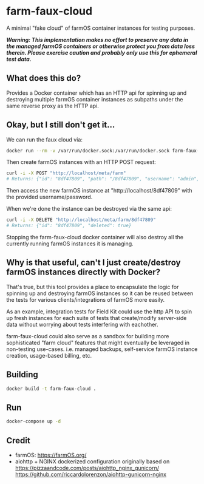 # farm-faux-cloud

A minimal "fake cloud" of farmOS container instances for testing purposes.

***Warning: This implementation makes no effort to preserve any data in the managed farmOS containers or otherwise protect you from data loss therein. Please exercise caution and probably only use this for ephemeral test data.***

## What does this do?

Provides a Docker container which has an HTTP api for spinning up and destroying multiple farmOS container instances as subpaths under the same reverse proxy as the HTTP api.

## Okay, but I still don't get it...

We can run the faux cloud via:

```sh
docker run --rm -v /var/run/docker.sock:/var/run/docker.sock farm-faux-cloud:latest
```

Then create farmOS instances with an HTTP POST request:

```sh
curl -i -X POST "http://localhost/meta/farm"
# Returns: {"id": "8df47809", "path": "/8df47809", "username": "admin", "password": "57ab8e1f"}
```

Then access the new farmOS instance at "http://localhost/8df47809" with the provided username/password.

When we're done the instance can be destroyed via the same api:

```sh
curl -i -X DELETE "http://localhost/meta/farm/8df47809"
# Returns: {"id": "8df47809", "deleted": true}
```

Stopping the farm-faux-cloud docker container will also destroy all the currently running farmOS instances it is managing.

## Why is that useful, can't I just create/destroy farmOS instances directly with Docker?

That's true, but this tool provides a place to encapsulate the logic for spinning up and destroying farmOS instances so it can be reused between the tests for various clients/integrations of farmOS
more easily.

As an example, integration tests for Field Kit could use the http API to spin up fresh instances for each suite of tests that create/modify server-side data without worrying about tests interfering
with eachother.

farm-faux-cloud could also serve as a sandbox for building more sophisticated "farm cloud" features that might eventually be leveraged in non-testing use-cases. i.e. managed backups, self-service farmOS
instance creation, usage-based billing, etc.

## Building

```sh
docker build -t farm-faux-cloud .
```

## Run

```sh
docker-compose up -d
```

## Credit

* farmOS: https://farmOS.org/
* aiohttp + NGINX dockerized configuration originally based on https://pizzaandcode.com/posts/aiohttp_nginx_gunicorn/ https://github.com/riccardolorenzon/aiohttp-gunicorn-nginx